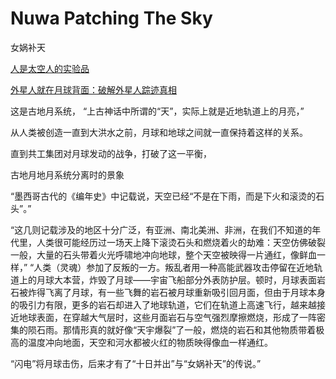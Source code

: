 # Nuwa Patching The Sky
女娲补天


[人是太空人的实验品](https://zh.z-lib.gs/book/16016500/69970d/%E4%BA%BA%E6%98%AF%E5%A4%AA%E7%A9%BA%E4%BA%BA%E7%9A%84%E5%AE%9E%E9%AA%8C%E5%93%81.html)

[外星人就在月球背面：破解外星人踪迹真相](https://zh.z-lib.gs/book/3647300/3997e6/%E5%A4%96%E6%98%9F%E4%BA%BA%E5%B0%B1%E5%9C%A8%E6%9C%88%E7%90%83%E8%83%8C%E9%9D%A2%E7%A0%B4%E8%A7%A3%E5%A4%96%E6%98%9F%E4%BA%BA%E8%B8%AA%E8%BF%B9%E7%9C%9F%E7%9B%B8.html)

这是古地月系统，
“上古神话中所谓的“天”，实际上就是近地轨道上的月亮，”


从人类被创造一直到大洪水之前，月球和地球之间就一直保持着这样的关系。

直到共工集团对月球发动的战争，打破了这一平衡，


古地月地月系统分离时的景象

“墨西哥古代的《编年史》中记载说，天空已经“不是在下雨，而是下火和滚烫的石头”。”

“这几则记载涉及的地区十分广泛，有亚洲、南北美洲、非洲，在我们不知道的年代里，人类很可能经历过一场天上降下滚烫石头和燃烧着火的劫难：天空仿佛破裂一般，大量的石头带着火光呼啸地冲向地球，整个天空被映得一片通红，像鲜血一样，”
“人类（灵魂）参加了反叛的一方。叛乱者用一种高能武器攻击停留在近地轨道上的月球大本营，炸毁了月球——宇宙飞船部分外表防护层。顿时，月球表面岩石被炸得飞离了月球，有一些飞舞的岩石被月球重新吸引回月面，但由于月球本身的吸引力有限，更多的岩石却进入了地球轨道，它们在轨道上高速飞行，越来越接近地球表面，在穿越大气层时，这些月面岩石与空气强烈摩擦燃烧，形成了一阵密集的陨石雨。那情形真的就好像“天宇爆裂”了一般，燃烧的岩石和其他物质带着极高的温度冲向地面，天空和河水都被火红的物质映得像血一样通红。

  “闪电”将月球击伤，后来才有了“十日并出”与“女娲补天”的传说。”


